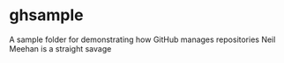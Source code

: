 # ghsample
A sample folder for demonstrating how GitHub manages repositories
Neil Meehan is a straight savage 
